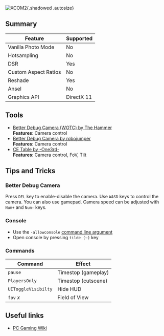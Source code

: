 ![XCOM2](Images\xcom2_header.png "Shot by Philos"){.shadowed .autosize}

## Summary

Feature | Supported
--|--
Vanilla Photo Mode | No
Hotsampling | No
DSR | Yes
Custom Aspect Ratios | No
Reshade | Yes
Ansel | No
Graphics API | DirectX 11

## Tools

* [Better Debug Camera (WOTC) by The Hammer](https://steamcommunity.com/sharedfiles/filedetails/?id=1256502654)  
**Features**: Camera control
* [Better Debug Camera by robojumper](https://steamcommunity.com/sharedfiles/filedetails/?id=803411007)  
**Features**: Camera control
* [CE Table by -One3rd-](../CheatTables/XCom2_AOB_to_FOV_v4.CT)  
**Features**: Camera control, FoV, Tilt

## Tips and Tricks  

### Better Debug Camera 

Press `DEL` key to enable-disable the camera. 
Use `WASD` keys to control the camera. You can also use gamepad.
Camera speed can be adjusted with `Num+` and `Num-` keys. 

### Console  

* Use the `-allowconsole` [command line argument](https://www.pcgamingwiki.com/wiki/Glossary:Command_line_arguments#Steam)
* Open console by pressing `tilde (~)` key

### Commands  

Command | Effect
--|--
`pause` | Timestop (gameplay)
`PlayersOnly` | Timestop (cutscene)
`UIToggleVisibilty` | Hide HUD
`fov` *x* | Field of View

## Useful links

* [PC Gaming Wiki](https://www.pcgamingwiki.com/wiki/XCOM_2)
